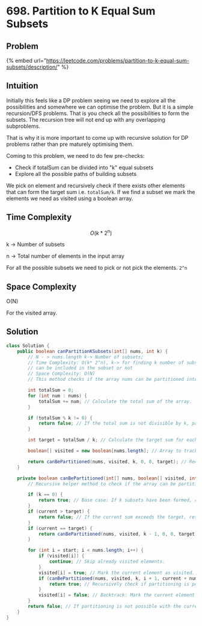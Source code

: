 # 698. Partition to K Equal Sum Subsets

## Problem

{% embed url="https://leetcode.com/problems/partition-to-k-equal-sum-subsets/description/" %}

## Intuition

Initially this feels like a DP problem seeing we need to explore all the possibilities and somewhere we can optimise the problem. But it is a simple recursion/DFS problems. That is you check all the possibilities to form the subsets. The recursion tree will not end up with any overlapping subproblems.

That is why it is more important to come up with recursive solution for DP problems rather than pre maturely optimising them.

Coming to this problem, we need to do few pre-checks:

* Check if totalSum can be divided into "k" equal subsets
* Explore all the possible paths of building subsets

We pick on element and recursively check if there exists other elements that can form the target sum i.e. `totalSum/k`. If we find a subset we mark the elements we need as visited using a boolean array.&#x20;

## Time Complexity

$$O(k*2^n)$$

k -> Number of subsets

n -> Total number of elements in the input array

For all the possible subsets we need to pick or not pick the elements. `2^n`

## Space Complexity

O(N)

For the visited array.

## Solution

```java
class Solution {
    public boolean canPartitionKSubsets(int[] nums, int k) {
        // N - > nums.length k-> Number of subsets;
        // Time Complexity: O(k* 2^n), k-> for finding k number of subsets and each element 
        // can be included in the subset or not
        // Space Complexity: O(N)
        // This method checks if the array nums can be partitioned into k subsets with equal sums.

        int totalSum = 0;
        for (int num : nums) {
            totalSum += num; // Calculate the total sum of the array.
        }

        if (totalSum % k != 0) {
            return false; // If the total sum is not divisible by k, partitioning is not possible.
        }

        int target = totalSum / k; // Calculate the target sum for each subset.

        boolean[] visited = new boolean[nums.length]; // Array to track visited elements.

        return canBePartitioned(nums, visited, k, 0, 0, target); // Recursively check if partitioning is possible.
    }

    private boolean canBePartitioned(int[] nums, boolean[] visited, int k, int start, int current, int target) {
        // Recursive helper method to check if the array can be partitioned into k subsets.

        if (k == 0) {
            return true; // Base case: If k subsets have been formed, return true.
        }
        if (current > target) {
            return false; // If the current sum exceeds the target, return false.
        }
        if (current == target) {
            return canBePartitioned(nums, visited, k - 1, 0, 0, target); // If the current sum is equal to the target, move on to the next subset.
        }

        for (int i = start; i < nums.length; i++) {
            if (visited[i]) {
                continue; // Skip already visited elements.
            }
            visited[i] = true; // Mark the current element as visited.
            if (canBePartitioned(nums, visited, k, i + 1, current + nums[i], target)) {
                return true; // Recursively check if partitioning is possible with the current element.
            }
            visited[i] = false; // Backtrack: Mark the current element as not visited.
        }
        return false; // If partitioning is not possible with the current element, return false.
    }
}
```
